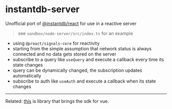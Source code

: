 # instantdb-server

Unofficial port of [@instantdb/react](https://github.com/instantdb/instant/blob/main/client/packages/react/README.md) for use in a reactive server

> see `sandbox/node-server/src/index.ts` for an example

- using `@preact/signals-core` for reactivity
- starting from the simple assumption that network status is always connected and no data gets stored on the server
- subscribe to a query like `useQuery` and execute a callback every time its state changes
- query can be dynamically changed, the subscription updates automatically
- subscribe to auth like `useAuth` and execute a callback when its state changes

---

Related: [this](https://github.com/Dorilama/instantdb-vue#readme) is library that brings the sdk for vue.
